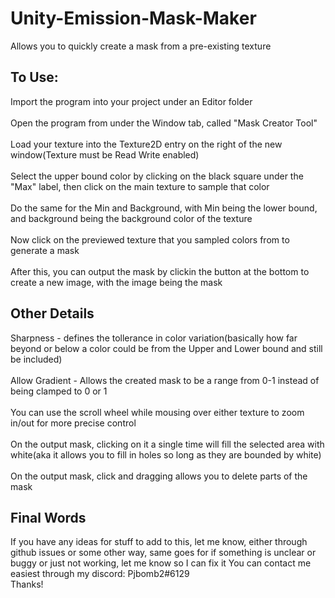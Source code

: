 # Unity-Emission-Mask-Maker
Allows you to quickly create a mask from a pre-existing texture
## To Use:
Import the program into your project under an Editor folder
</br></br>
Open the program from under the Window tab, called "Mask Creator Tool"
</br></br>
Load your texture into the Texture2D entry on the right of the new window(Texture must be Read Write enabled)
</br></br>
Select the upper bound color by clicking on the black square under the "Max" label, then click on the main texture to sample that color
</br></br>
Do the same for the Min and Background, with Min being the lower bound, and background being the background color of the texture
</br></br>
Now click on the previewed texture that you sampled colors from to generate a mask
</br></br>
After this, you can output the mask by clickin the button at the bottom to create a new image, with the image being the mask

## Other Details
Sharpness - defines the tollerance in color variation(basically how far beyond or below a color could be from the Upper and Lower bound and still be included)
</br></br>
Allow Gradient - Allows the created mask to be a range from 0-1 instead of being clamped to 0 or 1
</br></br>
You can use the scroll wheel while mousing over either texture to zoom in/out for more precise control
</br></br>
On the output mask, clicking on it a single time will fill the selected area with white(aka it allows you to fill in holes so long as they are bounded by white)
</br></br>
On the output mask, click and dragging allows you to delete parts of the mask

## Final Words
If you have any ideas for stuff to add to this, let me know, either through github issues or some other way, same goes for if something is unclear or buggy or just not working, let me know so I can fix it
You can contact me easiest through my discord: Pjbomb2#6129
</br>
Thanks!
